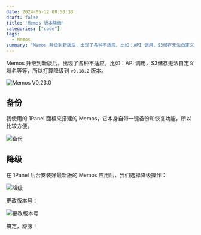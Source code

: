 ```yaml
---
date: 2024-05-12 08:50:33
draft: false
title: 'Memos 版本降级'
categories: ["code"]
tags: 
  - Memos
summary: "Memos 升级到新版后，出现了各种不适应。比如：API 调用，S3储存无法自定义域名等等，所以打算降级到 `v0.18.2` 版本。"
---
```

Memos 升级到新版后，出现了各种不适应。比如：API 调用，S3储存无法自定义域名等等，所以打算降级到 `v0.18.2` 版本。

![Memos V0.23.0](https://s3.xwoniu.com/blog/posts/34c90356445fe3041cc50758d27b381f.webp?mark=blog/Xwoniu-LOGO.png&mark-pos=0.96,0.96&mark-pct=0.2&mark-alpha=0.5)

<!--more-->

## 备份

我使用的 1Panel 面板来搭建的 Memos，它本身自带一键备份和恢复功能，所以比较方便。

![备份](https://s3.xwoniu.com/blog/posts/a1c5b1944e7b0a491f47c31eec259eb8.webp?mark=blog/Xwoniu-LOGO.png&mark-pos=0.96,0.96&mark-pct=0.2&mark-alpha=0.5)

## 降级

在 1Panel 后台安装好最新版的 Memos 应用后，我们选择降级操作：

![降级](https://s3.xwoniu.com/blog/posts/6426e9359eb0e67705ff227a9dbcf923.webp?mark=blog/Xwoniu-LOGO.png&mark-pos=0.96,0.96&mark-pct=0.2&mark-alpha=0.5)

更改版本号：

![更改版本号](https://s3.xwoniu.com/blog/posts/444cf4bcdfaed3b4a5a1f75594d3e4ce.webp?mark=blog/Xwoniu-LOGO.png&mark-pos=0.96,0.96&mark-pct=0.2&mark-alpha=0.5)

搞定，舒服！
